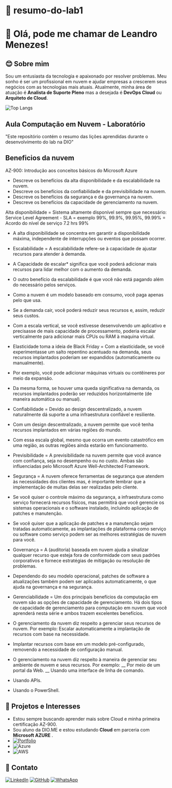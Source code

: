 # 🚀 resumo-do-lab1

# 👋 Olá, pode me chamar de Leandro Menezes!

## 😊 Sobre mim
Sou um entusiasta da tecnologia e apaixonado por resolver problemas. Meu sonho é ser um profissional em nuvem e ajudar empresas a crescerem seus negócios
com as tecnologias mais atuais. Atualmente, minha área de atuação é **Analista de Suporte Pleno** mas a desejada é **DevOps Cloud** ou **Arquiteto de Cloud**.

![Top Langs](https://github-readme-stats-git-masterrstaa-rickstaa.vercel.app/api/top-langs/?username=LeandroOmenezes&bg_color=000&border_color=30A3DC&title_color=E94D5F&text_color=FFF)

## Aula Computação em Nuvem - Laboratório 
"Este repositório contém o resumo das lições aprendidas durante o desenvolvimento do lab na DIO"

## Beneficios da nuvem

AZ-900: Introdução aos conceitos básicos do Microsoft Azure

* Descreve os benefícios da alta disponibilidade e da escalabilidade na nuvem.
* Descreve os benefícios da confiabilidade e da previsibilidade na nuvem.
* Descreve os benefícios da segurança e da governança na nuvem.
* Descreve os benefícios da capacidade de gerenciamento na nuvem.


Alta disponibilidade = Sistema altamente disponível sempre que necessário:
Service Level Agreement - SLA = exemplo 99%, 99.9%, 99.95%, 99.99% = Acordo do nível de serviço 7.2 hrs 99%

* A alta disponibilidade se concentra em garantir a disponibilidade máxima, independente de interrupções ou eventos que possam ocorrer.

* Escalabilidade = A escalabilidade refere-se à capacidade de ajustar recursos para atender à demanda.

* A Capacidade de escalar* significa que você poderá adicionar mais recursos para lidar melhor com o aumento da demanda.

* O outro benefício da escalabilidade é que você não está pagando além do necessário pelos serviços.

* Como a nuvem é um modelo baseado em consumo, você paga apenas pelo que usa.

* Se a demanda cair, você poderá reduzir seus recursos e, assim, reduzir seus custos.

* Com a escala vertical, se você estivesse desenvolvendo um aplicativo e precisasse de mais capacidade de processamento, poderia escalar verticalmente para adicionar mais CPUs ou RAM à maquina virtual.

* Elasticidade toma a ideia de Black Friday = Com a elasticidade, se você experimentasse um salto repentino acentuado na demanda, seus recursos implantados poderiam ser expandidos (automaticamente ou manualmente).

* Por exemplo, você pode adicionar máquinas virtuais ou contêineres por meio da expansão.

* Da mesma forma, se houver uma queda significativa na demanda, os recursos implantados poderão ser reduzidos horizontalmente (de maneira automática ou manual).

* Confiabilidade = Devido ao design descentralizado, a nuvem naturalmente dá suporte a uma infraestrutura confiável e resiliente. 

* Com um design descentralizado, a nuvem permite que você tenha recursos implantados em várias regiões do mundo.

* Com essa escala global, mesmo que ocorra um evento catastrófico em uma região, as outras regiões ainda estarão em funcionamento.

* Previsibilidade = A previsibilidade na nuvem permite que você avance com confiança, seja no desempenho ou no custo. Ambas são influenciadas pelo Microsoft Azure Well-Architected Framework.

* Segurança = A nuvem oferece ferramentas de segurança que atendem às necessidades dos clientes mas, é importante lembrar que a implementação de muitas delas ser realizadas pelo cliente.

* Se você quiser o controle máximo da segurança, a infraestrutura como serviço fornecerá recursos físicos, mas permitirá que você gerencie os sistemas operacionais e o software instalado, incluindo aplicação de patches e manutenção.

* Se você quiser que a aplicação de patches e a manutenção sejam tratadas automaticamente, as implantações de plataforma como serviço ou software como serviço podem ser as melhores estratégias de nuvem para você.

* Governança = A (auditoria) baseada em nuvem ajuda a sinalizar qualquer recurso que esteja fora de conformidade com seus padrões corporativos e fornece estratégias de mitigação ou resolução de problemas.

* Dependendo do seu modelo operacional, patches de software a atualizações também podem ser aplicados automaticamente, o que ajuda na governança e na segurança.

* Gerenciabilidade = Um dos principais benefícios da computação em nuvem são as opções de capacidade de gerenciamento. Há dois tipos de capacidade de gerenciamento para computação em nuvem que você aprenderá nesta série e ambos trazem excelentes benefícios.

* O gerenciamento da nuvem diz respeito a gerenciar seus recursos de nuvem. Por exemplo: Escalar automaticamente a implantação de recursos com base na necessidade.

* Implantar recursos com base em um modelo pré-configurado, removendo a necessidade de configuração manual.

* O gerenciamento na nuvem diz respeito à maneira de gerenciar seu ambiente de nuvem e seus recursos. Por exemplo:
 __ Por meio de um portal da Web.
 __ Usando uma interface de linha de comando.
 
* Usando APIs. 
* Usando o PowerShell.

## 💙 Projetos e Interesses
- Estou sempre buscando aprender mais sobre Cloud e minha primeira certificação AZ-900.
- Sou aluno da DIO.ME e estou estudando **Cloud** em parceria com **Microsoft AZURE**  .
- [![Portfolio](https://img.shields.io/badge/Portfolio-FF5722?style=for-the-badge&logo=todoist&logoColor=white)](https://letflixmenezes.netlify.app)
- ![Azure](https://img.shields.io/badge/Azure-blue?style=for-the-badge&logo=microsoft%20azure&logoColor=blue&labelColor=FFFFFF&link=https%3A%2F%2Fimages.app.goo.gl%2FK7PN1jYJd57x4q7A8)
- ![AWS](https://img.shields.io/badge/AWS-000.svg?style=for-the-badge&logo=amazon-aws&logoColor=white)

## 📲 Contato
[![LinkedIn](https://img.shields.io/badge/LinkedIn-0077B5?style=for-the-badge&logo=linkedin&logoColor=white)](https://www.linkedin.com/in/leandro-menezes-47336b1a2/)
[![GitHub](https://img.shields.io/badge/GitHub-100000?style=for-the-badge&logo=github&logoColor=white)](https://github.com/LeandroOmenezes/resumo-do-lab)
[![WhatsApp](https://img.shields.io/badge/WhatsApp-25D366?style=for-the-badge&logo=whatsapp&logoColor=white)](https://wa.me/55+11+964027914)
